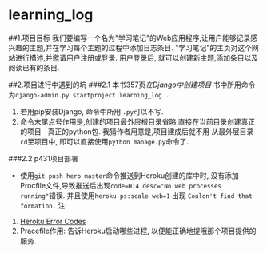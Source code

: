 # learning_log
##1.项目目标
我们要编写一个名为"学习笔记"的Web应用程序,让用户能够记录感兴趣的主题,并在学习每个主题的过程中添加日志条目.
"学习笔记"的主页对这个网站进行描述,并邀请用户注册或登录. 用户登录后, 就可以创建新主题,添加条目以及阅读已有的条目.

##2.项目进行中遇到的坑
###2.1 本书357页*在Django中创建项目*
书中所用命令为`django-admin.py startproject learning_log .`
 1. 若用pip安装Django, 命令中所用 `.py`可以不写.
 2. 命令末尾点号作用是,创建的项目最外层根目录省略,直接在当前目录创建真正的项目--真正的python包. 我猜作者用意是,项目建成后就不用
从最外层目录`cd`至项目中, 即可以直接使用`python manage.py`命令了.

###2.2 p431项目部署
 - 使用`git push hero master`命令推送到Heroku创建的库中时, 没有添加 Procfile文件,导致推送后出现` code=H14 desc="No web processes running" `错误.  并且使用`heroku ps:scale web=1` 出现 `Couldn't find that formation.`
 注:
 1. [Heroku Error Codes](https://devcenter.heroku.com/articles/error-codes#h14-no-web-dynos-running)
 2. Pracefile作用: 告诉Heroku启动哪些进程, 以便能正确地提哦那个项目提供的服务.
 
